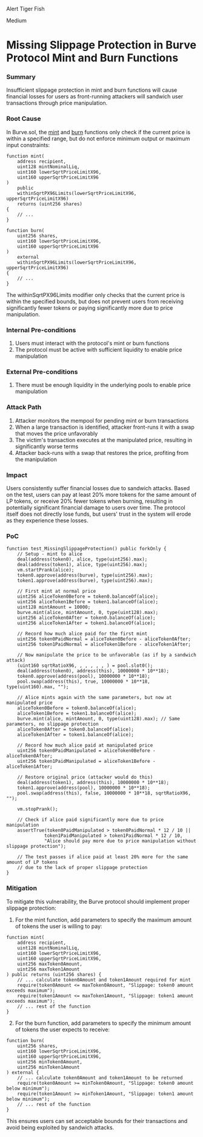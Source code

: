 Alert Tiger Fish

Medium

# Missing Slippage Protection in Burve Protocol Mint and Burn Functions

### Summary

Insufficient slippage protection in mint and burn functions will cause financial losses for users as front-running attackers will sandwich user transactions through price manipulation.

### Root Cause

In Burve.sol, the [mint](https://github.com/sherlock-audit/2025-04-burve/blob/main/Burve/src/single/Burve.sol#L226) and [burn](https://github.com/sherlock-audit/2025-04-burve/blob/main/Burve/src/single/Burve.sol#L350) functions only check if the current price is within a specified range, but do not enforce minimum output or maximum input constraints:

```solidity 
function mint(
    address recipient,
    uint128 mintNominalLiq,
    uint160 lowerSqrtPriceLimitX96,
    uint160 upperSqrtPriceLimitX96
)
    public
    withinSqrtPX96Limits(lowerSqrtPriceLimitX96, upperSqrtPriceLimitX96)
    returns (uint256 shares)
{
    // ...
}

function burn(
    uint256 shares,
    uint160 lowerSqrtPriceLimitX96,
    uint160 upperSqrtPriceLimitX96
)
    external
    withinSqrtPX96Limits(lowerSqrtPriceLimitX96, upperSqrtPriceLimitX96)
{
    // ...
}
```
The withinSqrtPX96Limits modifier only checks that the current price is within the specified bounds, but does not prevent users from receiving significantly fewer tokens or paying significantly more due to price manipulation.

### Internal Pre-conditions

1. Users must interact with the protocol's mint or burn functions
2. The protocol must be active with sufficient liquidity to enable price manipulation

### External Pre-conditions

1. There must be enough liquidity in the underlying pools to enable price manipulation

### Attack Path

1. Attacker monitors the mempool for pending mint or burn transactions
2. When a large transaction is identified, attacker front-runs it with a swap that moves the price unfavorably
3. The victim's transaction executes at the manipulated price, resulting in significantly worse terms
4. Attacker back-runs with a swap that restores the price, profiting from the manipulation

### Impact

Users consistently suffer financial losses due to sandwich attacks. Based on the test, users can pay at least 20% more tokens for the same amount of LP tokens, or receive 20% fewer tokens when burning, resulting in potentially significant financial damage to users over time. The protocol itself does not directly lose funds, but users' trust in the system will erode as they experience these losses.

### PoC

```solidity
function test_MissingSlippageProtection() public forkOnly {
    // Setup - mint to alice
    deal(address(token0), alice, type(uint256).max);
    deal(address(token1), alice, type(uint256).max);
    vm.startPrank(alice);
    token0.approve(address(burve), type(uint256).max);
    token1.approve(address(burve), type(uint256).max);
    
    // First mint at normal price
    uint256 aliceToken0Before = token0.balanceOf(alice);
    uint256 aliceToken1Before = token1.balanceOf(alice);
    uint128 mintAmount = 10000;
    burve.mint(alice, mintAmount, 0, type(uint128).max);
    uint256 aliceToken0After = token0.balanceOf(alice);
    uint256 aliceToken1After = token1.balanceOf(alice);
    
    // Record how much alice paid for the first mint
    uint256 token0PaidNormal = aliceToken0Before - aliceToken0After;
    uint256 token1PaidNormal = aliceToken1Before - aliceToken1After;
    
    // Now manipulate the price to be unfavorable (as if by a sandwich attack)
    (uint160 sqrtRatioX96, , , , , , ) = pool.slot0();
    deal(address(token0), address(this), 10000000 * 10**18);
    token0.approve(address(pool), 10000000 * 10**18);
    pool.swap(address(this), true, 10000000 * 10**18, type(uint160).max, "");
    
    // Alice mints again with the same parameters, but now at manipulated price
    aliceToken0Before = token0.balanceOf(alice);
    aliceToken1Before = token1.balanceOf(alice);
    burve.mint(alice, mintAmount, 0, type(uint128).max); // Same parameters, no slippage protection
    aliceToken0After = token0.balanceOf(alice);
    aliceToken1After = token1.balanceOf(alice);
    
    // Record how much alice paid at manipulated price
    uint256 token0PaidManipulated = aliceToken0Before - aliceToken0After;
    uint256 token1PaidManipulated = aliceToken1Before - aliceToken1After;
    
    // Restore original price (attacker would do this)
    deal(address(token1), address(this), 10000000 * 10**18);
    token1.approve(address(pool), 10000000 * 10**18);
    pool.swap(address(this), false, 10000000 * 10**18, sqrtRatioX96, "");
    
    vm.stopPrank();
    
    // Check if alice paid significantly more due to price manipulation
    assertTrue(token0PaidManipulated > token0PaidNormal * 12 / 10 || 
              token1PaidManipulated > token1PaidNormal * 12 / 10, 
              "Alice should pay more due to price manipulation without slippage protection");
    
    // The test passes if alice paid at least 20% more for the same amount of LP tokens
    // due to the lack of proper slippage protection
}
```

### Mitigation

To mitigate this vulnerability, the Burve protocol should implement proper slippage protection:

1. For the mint function, add parameters to specify the maximum amount of tokens the user is willing to pay:
```solidity
function mint(
    address recipient,
    uint128 mintNominalLiq,
    uint160 lowerSqrtPriceLimitX96,
    uint160 upperSqrtPriceLimitX96,
    uint256 maxToken0Amount,
    uint256 maxToken1Amount
) public returns (uint256 shares) {
    // ... calculate token0Amount and token1Amount required for mint
    require(token0Amount <= maxToken0Amount, "Slippage: token0 amount exceeds maximum");
    require(token1Amount <= maxToken1Amount, "Slippage: token1 amount exceeds maximum");
    // ... rest of the function
}
```
2. For the burn function, add parameters to specify the minimum amount of tokens the user expects to receive:
```solidity
function burn(
    uint256 shares,
    uint160 lowerSqrtPriceLimitX96,
    uint160 upperSqrtPriceLimitX96,
    uint256 minToken0Amount,
    uint256 minToken1Amount
) external {
    // ... calculate token0Amount and token1Amount to be returned
    require(token0Amount >= minToken0Amount, "Slippage: token0 amount below minimum");
    require(token1Amount >= minToken1Amount, "Slippage: token1 amount below minimum");
    // ... rest of the function
}
```
This ensures users can set acceptable bounds for their transactions and avoid being exploited by sandwich attacks.

